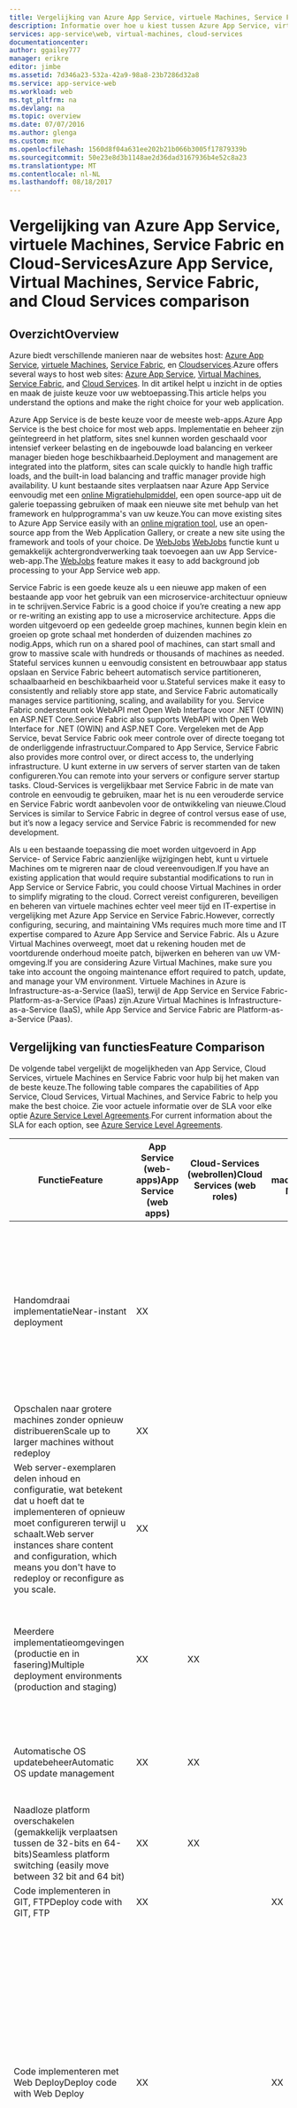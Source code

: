 ```yaml
---
title: Vergelijking van Azure App Service, virtuele Machines, Service Fabric en Cloud Services | Microsoft Docs
description: Informatie over hoe u kiest tussen Azure App Service, virtuele Machines, Service Fabric en Cloud-Services voor het hosten van webtoepassingen.
services: app-service\web, virtual-machines, cloud-services
documentationcenter: 
author: ggailey777
manager: erikre
editor: jimbe
ms.assetid: 7d346a23-532a-42a9-98a8-23b7286d32a8
ms.service: app-service-web
ms.workload: web
ms.tgt_pltfrm: na
ms.devlang: na
ms.topic: overview
ms.date: 07/07/2016
ms.author: glenga
ms.custom: mvc
ms.openlocfilehash: 1560d8f04a631ee202b21b066b3005f17879339b
ms.sourcegitcommit: 50e23e8d3b1148ae2d36dad3167936b4e52c8a23
ms.translationtype: MT
ms.contentlocale: nl-NL
ms.lasthandoff: 08/18/2017
---
```

# <a name="azure-app-service-virtual-machines-service-fabric-and-cloud-services-comparison"></a><span data-ttu-id="c7837-103">Vergelijking van Azure App Service, virtuele Machines, Service Fabric en Cloud-Services</span><span class="sxs-lookup"><span data-stu-id="c7837-103">Azure App Service, Virtual Machines, Service Fabric, and Cloud Services comparison</span></span>
## <a name="overview"></a><span data-ttu-id="c7837-104">Overzicht</span><span class="sxs-lookup"><span data-stu-id="c7837-104">Overview</span></span>
<span data-ttu-id="c7837-105">Azure biedt verschillende manieren naar de websites host: [Azure App Service][Azure App Service], [virtuele Machines][Virtual Machines], [Service Fabric][Service Fabric], en [Cloudservices][Cloud Services].</span><span class="sxs-lookup"><span data-stu-id="c7837-105">Azure offers several ways to host web sites: [Azure App Service][Azure App Service], [Virtual Machines][Virtual Machines], [Service Fabric][Service Fabric], and [Cloud Services][Cloud Services].</span></span> <span data-ttu-id="c7837-106">In dit artikel helpt u inzicht in de opties en maak de juiste keuze voor uw webtoepassing.</span><span class="sxs-lookup"><span data-stu-id="c7837-106">This article helps you understand the options and make the right choice for your web application.</span></span>

<span data-ttu-id="c7837-107">Azure App Service is de beste keuze voor de meeste web-apps.</span><span class="sxs-lookup"><span data-stu-id="c7837-107">Azure App Service is the best choice for most web apps.</span></span> <span data-ttu-id="c7837-108">Implementatie en beheer zijn geïntegreerd in het platform, sites snel kunnen worden geschaald voor intensief verkeer belasting en de ingebouwde load balancing en verkeer manager bieden hoge beschikbaarheid.</span><span class="sxs-lookup"><span data-stu-id="c7837-108">Deployment and management are integrated into the platform, sites can scale quickly to handle high traffic loads, and the built-in load balancing and traffic manager provide high availability.</span></span> <span data-ttu-id="c7837-109">U kunt bestaande sites verplaatsen naar Azure App Service eenvoudig met een [online Migratiehulpmiddel](https://www.migratetoazure.net/), een open source-app uit de galerie toepassing gebruiken of maak een nieuwe site met behulp van het framework en hulpprogramma's van uw keuze.</span><span class="sxs-lookup"><span data-stu-id="c7837-109">You can move existing sites to Azure App Service easily with an [online migration tool](https://www.migratetoazure.net/), use an open-source app from the Web Application Gallery, or create a new site using the framework and tools of your choice.</span></span> <span data-ttu-id="c7837-110">De [WebJobs] [ WebJobs] functie kunt u gemakkelijk achtergrondverwerking taak toevoegen aan uw App Service-web-app.</span><span class="sxs-lookup"><span data-stu-id="c7837-110">The [WebJobs][WebJobs] feature makes it easy to add background job processing to your App Service web app.</span></span>

<span data-ttu-id="c7837-111">Service Fabric is een goede keuze als u een nieuwe app maken of een bestaande app voor het gebruik van een microservice-architectuur opnieuw in te schrijven.</span><span class="sxs-lookup"><span data-stu-id="c7837-111">Service Fabric is a good choice if you’re creating a new app or re-writing an existing app to use a microservice architecture.</span></span> <span data-ttu-id="c7837-112">Apps die worden uitgevoerd op een gedeelde groep machines, kunnen begin klein en groeien op grote schaal met honderden of duizenden machines zo nodig.</span><span class="sxs-lookup"><span data-stu-id="c7837-112">Apps, which run on a shared pool of machines, can start small and grow to massive scale with hundreds or thousands of machines as needed.</span></span> <span data-ttu-id="c7837-113">Stateful services kunnen u eenvoudig consistent en betrouwbaar app status opslaan en Service Fabric beheert automatisch service partitioneren, schaalbaarheid en beschikbaarheid voor u.</span><span class="sxs-lookup"><span data-stu-id="c7837-113">Stateful services make it easy to consistently and reliably store app state, and Service Fabric automatically manages service partitioning, scaling, and availability for you.</span></span>  <span data-ttu-id="c7837-114">Service Fabric ondersteunt ook WebAPI met Open Web Interface voor .NET (OWIN) en ASP.NET Core.</span><span class="sxs-lookup"><span data-stu-id="c7837-114">Service Fabric also supports WebAPI with Open Web Interface for .NET (OWIN) and ASP.NET Core.</span></span>  <span data-ttu-id="c7837-115">Vergeleken met de App Service, bevat Service Fabric ook meer controle over of directe toegang tot de onderliggende infrastructuur.</span><span class="sxs-lookup"><span data-stu-id="c7837-115">Compared to App Service, Service Fabric also provides more control over, or direct access to, the underlying infrastructure.</span></span> <span data-ttu-id="c7837-116">U kunt externe in uw servers of server starten van de taken configureren.</span><span class="sxs-lookup"><span data-stu-id="c7837-116">You can remote into your servers or configure server startup tasks.</span></span> <span data-ttu-id="c7837-117">Cloud-Services is vergelijkbaar met Service Fabric in de mate van controle en eenvoudig te gebruiken, maar het is nu een verouderde service en Service Fabric wordt aanbevolen voor de ontwikkeling van nieuwe.</span><span class="sxs-lookup"><span data-stu-id="c7837-117">Cloud Services is similar to Service Fabric in degree of control versus ease of use, but it’s now a legacy service and Service Fabric is recommended for new development.</span></span>

<span data-ttu-id="c7837-118">Als u een bestaande toepassing die moet worden uitgevoerd in App Service- of Service Fabric aanzienlijke wijzigingen hebt, kunt u virtuele Machines om te migreren naar de cloud vereenvoudigen.</span><span class="sxs-lookup"><span data-stu-id="c7837-118">If you have an existing application that would require substantial modifications to run in App Service or Service Fabric, you could choose Virtual Machines in order to simplify migrating to the cloud.</span></span> <span data-ttu-id="c7837-119">Correct vereist configureren, beveiligen en beheren van virtuele machines echter veel meer tijd en IT-expertise in vergelijking met Azure App Service en Service Fabric.</span><span class="sxs-lookup"><span data-stu-id="c7837-119">However, correctly configuring, securing, and maintaining VMs requires much more time and IT expertise compared to Azure App Service and Service Fabric.</span></span> <span data-ttu-id="c7837-120">Als u Azure Virtual Machines overweegt, moet dat u rekening houden met de voortdurende onderhoud moeite patch, bijwerken en beheren van uw VM-omgeving.</span><span class="sxs-lookup"><span data-stu-id="c7837-120">If you are considering Azure Virtual Machines, make sure you take into account the ongoing maintenance effort required to patch, update, and manage your VM environment.</span></span> <span data-ttu-id="c7837-121">Virtuele Machines in Azure is Infrastructure-as-a-Service (IaaS), terwijl de App Service en Service Fabric-Platform-as-a-Service (Paas) zijn.</span><span class="sxs-lookup"><span data-stu-id="c7837-121">Azure Virtual Machines is Infrastructure-as-a-Service (IaaS), while App Service and Service Fabric are Platform-as-a-Service (Paas).</span></span> 

## <span data-ttu-id="c7837-122"><a name="features"></a>Vergelijking van functies</span><span class="sxs-lookup"><span data-stu-id="c7837-122"><a name="features"></a>Feature Comparison</span></span>
<span data-ttu-id="c7837-123">De volgende tabel vergelijkt de mogelijkheden van App Service, Cloud Services, virtuele Machines en Service Fabric voor hulp bij het maken van de beste keuze.</span><span class="sxs-lookup"><span data-stu-id="c7837-123">The following table compares the capabilities of App Service, Cloud Services, Virtual Machines, and Service Fabric to help you make the best choice.</span></span> <span data-ttu-id="c7837-124">Zie voor actuele informatie over de SLA voor elke optie [Azure Service Level Agreements](https://azure.microsoft.com/support/legal/sla/).</span><span class="sxs-lookup"><span data-stu-id="c7837-124">For current information about the SLA for each option, see [Azure Service Level Agreements](https://azure.microsoft.com/support/legal/sla/).</span></span>

| <span data-ttu-id="c7837-125">Functie</span><span class="sxs-lookup"><span data-stu-id="c7837-125">Feature</span></span> | <span data-ttu-id="c7837-126">App Service (web-apps)</span><span class="sxs-lookup"><span data-stu-id="c7837-126">App Service (web apps)</span></span> | <span data-ttu-id="c7837-127">Cloud-Services (webrollen)</span><span class="sxs-lookup"><span data-stu-id="c7837-127">Cloud Services (web roles)</span></span> | <span data-ttu-id="c7837-128">Virtuele machines</span><span class="sxs-lookup"><span data-stu-id="c7837-128">Virtual Machines</span></span> | <span data-ttu-id="c7837-129">Service Fabric</span><span class="sxs-lookup"><span data-stu-id="c7837-129">Service Fabric</span></span> | <span data-ttu-id="c7837-130">Opmerkingen</span><span class="sxs-lookup"><span data-stu-id="c7837-130">Notes</span></span> |
| --- | --- | --- | --- | --- | --- |
| <span data-ttu-id="c7837-131">Handomdraai implementatie</span><span class="sxs-lookup"><span data-stu-id="c7837-131">Near-instant deployment</span></span> |<span data-ttu-id="c7837-132">X</span><span class="sxs-lookup"><span data-stu-id="c7837-132">X</span></span> | | |<span data-ttu-id="c7837-133">X</span><span class="sxs-lookup"><span data-stu-id="c7837-133">X</span></span> |<span data-ttu-id="c7837-134">Een toepassing of het bijwerken van een toepassing implementeren naar een Cloudservice of het maken van een virtuele machine, duurt het enkele minuten ten minste; een toepassing implementeren in een web-app duurt seconden.</span><span class="sxs-lookup"><span data-stu-id="c7837-134">Deploying an application or an application update to a Cloud Service, or creating a VM, takes several minutes at least; deploying an application to a web app takes seconds.</span></span> |
| <span data-ttu-id="c7837-135">Opschalen naar grotere machines zonder opnieuw distribueren</span><span class="sxs-lookup"><span data-stu-id="c7837-135">Scale up to larger machines without redeploy</span></span> |<span data-ttu-id="c7837-136">X</span><span class="sxs-lookup"><span data-stu-id="c7837-136">X</span></span> | | |<span data-ttu-id="c7837-137">X</span><span class="sxs-lookup"><span data-stu-id="c7837-137">X</span></span> | |
| <span data-ttu-id="c7837-138">Web server-exemplaren delen inhoud en configuratie, wat betekent dat u hoeft dat te implementeren of opnieuw moet configureren terwijl u schaalt.</span><span class="sxs-lookup"><span data-stu-id="c7837-138">Web server instances share content and configuration, which means you don't have to redeploy or reconfigure as you scale.</span></span> |<span data-ttu-id="c7837-139">X</span><span class="sxs-lookup"><span data-stu-id="c7837-139">X</span></span> | | |<span data-ttu-id="c7837-140">X</span><span class="sxs-lookup"><span data-stu-id="c7837-140">X</span></span> | |
| <span data-ttu-id="c7837-141">Meerdere implementatieomgevingen (productie en in fasering)</span><span class="sxs-lookup"><span data-stu-id="c7837-141">Multiple deployment environments (production and staging)</span></span> |<span data-ttu-id="c7837-142">X</span><span class="sxs-lookup"><span data-stu-id="c7837-142">X</span></span> |<span data-ttu-id="c7837-143">X</span><span class="sxs-lookup"><span data-stu-id="c7837-143">X</span></span> | |<span data-ttu-id="c7837-144">X</span><span class="sxs-lookup"><span data-stu-id="c7837-144">X</span></span> |<span data-ttu-id="c7837-145">Service Fabric kunt u meerdere omgevingen voor uw apps hebben of voor het implementeren van verschillende versies van uw app naast elkaar.</span><span class="sxs-lookup"><span data-stu-id="c7837-145">Service Fabric allows you to have multiple environments for your apps or to deploy different versions of your app side-by-side.</span></span> |
| <span data-ttu-id="c7837-146">Automatische OS updatebeheer</span><span class="sxs-lookup"><span data-stu-id="c7837-146">Automatic OS update management</span></span> |<span data-ttu-id="c7837-147">X</span><span class="sxs-lookup"><span data-stu-id="c7837-147">X</span></span> |<span data-ttu-id="c7837-148">X</span><span class="sxs-lookup"><span data-stu-id="c7837-148">X</span></span> | | |<span data-ttu-id="c7837-149">Automatische updates voor het besturingssysteem zijn gepland voor een toekomstige Service Fabric-release.</span><span class="sxs-lookup"><span data-stu-id="c7837-149">Automatic OS updates are planned for a future Service Fabric release.</span></span> |
| <span data-ttu-id="c7837-150">Naadloze platform overschakelen (gemakkelijk verplaatsen tussen de 32-bits en 64-bits)</span><span class="sxs-lookup"><span data-stu-id="c7837-150">Seamless platform switching (easily move between 32 bit and 64 bit)</span></span> |<span data-ttu-id="c7837-151">X</span><span class="sxs-lookup"><span data-stu-id="c7837-151">X</span></span> |<span data-ttu-id="c7837-152">X</span><span class="sxs-lookup"><span data-stu-id="c7837-152">X</span></span> | | | |
| <span data-ttu-id="c7837-153">Code implementeren in GIT, FTP</span><span class="sxs-lookup"><span data-stu-id="c7837-153">Deploy code with GIT, FTP</span></span> |<span data-ttu-id="c7837-154">X</span><span class="sxs-lookup"><span data-stu-id="c7837-154">X</span></span> | |<span data-ttu-id="c7837-155">X</span><span class="sxs-lookup"><span data-stu-id="c7837-155">X</span></span> | | |
| <span data-ttu-id="c7837-156">Code implementeren met Web Deploy</span><span class="sxs-lookup"><span data-stu-id="c7837-156">Deploy code with Web Deploy</span></span> |<span data-ttu-id="c7837-157">X</span><span class="sxs-lookup"><span data-stu-id="c7837-157">X</span></span> | |<span data-ttu-id="c7837-158">X</span><span class="sxs-lookup"><span data-stu-id="c7837-158">X</span></span> | |<span data-ttu-id="c7837-159">Cloudservices ondersteunt het gebruik van Web Deploy updates kunt toepassen op afzonderlijke rolinstanties.</span><span class="sxs-lookup"><span data-stu-id="c7837-159">Cloud Services supports the use of Web Deploy to deploy updates to individual role instances.</span></span> <span data-ttu-id="c7837-160">Echter, u deze niet gebruiken voor de initiële implementatie van een rol en als u een Web Deploy voor een update gebruiken hebt u afzonderlijk implementeren op elk exemplaar van een rol.</span><span class="sxs-lookup"><span data-stu-id="c7837-160">However, you can't use it for initial deployment of a role, and if you use Web Deploy for an update you have to deploy separately to each instance of a role.</span></span> <span data-ttu-id="c7837-161">Meerdere exemplaren zijn vereist voor het in aanmerking voor de Cloud Service-SLA voor productieomgevingen.</span><span class="sxs-lookup"><span data-stu-id="c7837-161">Multiple instances are required in order to qualify for the Cloud Service SLA for production environments.</span></span> |
| <span data-ttu-id="c7837-162">Ondersteuning voor WebMatrix</span><span class="sxs-lookup"><span data-stu-id="c7837-162">WebMatrix support</span></span> |<span data-ttu-id="c7837-163">X</span><span class="sxs-lookup"><span data-stu-id="c7837-163">X</span></span> | |<span data-ttu-id="c7837-164">X</span><span class="sxs-lookup"><span data-stu-id="c7837-164">X</span></span> | | |
| <span data-ttu-id="c7837-165">Toegang tot services zoals Service Bus-, opslag-, SQL-Database</span><span class="sxs-lookup"><span data-stu-id="c7837-165">Access to services like Service Bus, Storage, SQL Database</span></span> |<span data-ttu-id="c7837-166">X</span><span class="sxs-lookup"><span data-stu-id="c7837-166">X</span></span> |<span data-ttu-id="c7837-167">X</span><span class="sxs-lookup"><span data-stu-id="c7837-167">X</span></span> |<span data-ttu-id="c7837-168">X</span><span class="sxs-lookup"><span data-stu-id="c7837-168">X</span></span> |<span data-ttu-id="c7837-169">X</span><span class="sxs-lookup"><span data-stu-id="c7837-169">X</span></span> | |
| <span data-ttu-id="c7837-170">Host-web- of web services-laag van een architectuur met meerdere lagen</span><span class="sxs-lookup"><span data-stu-id="c7837-170">Host web or web services tier of a multi-tier architecture</span></span> |<span data-ttu-id="c7837-171">X</span><span class="sxs-lookup"><span data-stu-id="c7837-171">X</span></span> |<span data-ttu-id="c7837-172">X</span><span class="sxs-lookup"><span data-stu-id="c7837-172">X</span></span> |<span data-ttu-id="c7837-173">X</span><span class="sxs-lookup"><span data-stu-id="c7837-173">X</span></span> |<span data-ttu-id="c7837-174">X</span><span class="sxs-lookup"><span data-stu-id="c7837-174">X</span></span> | |
| <span data-ttu-id="c7837-175">Middelste laag van de host van een architectuur met meerdere lagen</span><span class="sxs-lookup"><span data-stu-id="c7837-175">Host middle tier of a multi-tier architecture</span></span> |<span data-ttu-id="c7837-176">X</span><span class="sxs-lookup"><span data-stu-id="c7837-176">X</span></span> |<span data-ttu-id="c7837-177">X</span><span class="sxs-lookup"><span data-stu-id="c7837-177">X</span></span> |<span data-ttu-id="c7837-178">X</span><span class="sxs-lookup"><span data-stu-id="c7837-178">X</span></span> |<span data-ttu-id="c7837-179">X</span><span class="sxs-lookup"><span data-stu-id="c7837-179">X</span></span> |<span data-ttu-id="c7837-180">App Service-web-apps kunnen eenvoudig een REST-API als middelste laag, hosten en de [WebJobs](http://go.microsoft.com/fwlink/?linkid=390226) functie achtergrondtaken verwerking kan hosten.</span><span class="sxs-lookup"><span data-stu-id="c7837-180">App Service web apps can easily host a REST API middle tier, and the [WebJobs](http://go.microsoft.com/fwlink/?linkid=390226) feature can host background processing jobs.</span></span> <span data-ttu-id="c7837-181">U kunt WebJobs uitvoeren op een speciale website te bereiken onafhankelijke schaalbaarheid voor de laag.</span><span class="sxs-lookup"><span data-stu-id="c7837-181">You can run WebJobs in a dedicated website to achieve independent scalability for the tier.</span></span> <span data-ttu-id="c7837-182">De evaluatieversie [API-apps](../app-service-api/app-service-api-apps-why-best-platform.md) functie biedt nog meer functies voor het hosten van de REST-services.</span><span class="sxs-lookup"><span data-stu-id="c7837-182">The preview [API apps](../app-service-api/app-service-api-apps-why-best-platform.md) feature provides even more features for hosting REST services.</span></span> |
| <span data-ttu-id="c7837-183">Geïntegreerde MySQL as a service-ondersteuning</span><span class="sxs-lookup"><span data-stu-id="c7837-183">Integrated MySQL-as-a-service support</span></span> |<span data-ttu-id="c7837-184">X</span><span class="sxs-lookup"><span data-stu-id="c7837-184">X</span></span> |<span data-ttu-id="c7837-185">X</span><span class="sxs-lookup"><span data-stu-id="c7837-185">X</span></span> |<span data-ttu-id="c7837-186">X</span><span class="sxs-lookup"><span data-stu-id="c7837-186">X</span></span> | |<span data-ttu-id="c7837-187">MySQL-as-a-service kunnen worden geïntegreerd in cloud-Services via de offerings van ClearDB, maar niet als onderdeel van de Azure Portal-werkstroom.</span><span class="sxs-lookup"><span data-stu-id="c7837-187">Cloud Services can integrate MySQL-as-a-service through ClearDB's offerings, but not as part of the Azure Portal workflow.</span></span> |
| <span data-ttu-id="c7837-188">Ondersteuning voor ASP.NET, klassiek ASP, Node.js, PHP, Python</span><span class="sxs-lookup"><span data-stu-id="c7837-188">Support for ASP.NET, classic ASP, Node.js, PHP, Python</span></span> |<span data-ttu-id="c7837-189">X</span><span class="sxs-lookup"><span data-stu-id="c7837-189">X</span></span> |<span data-ttu-id="c7837-190">X</span><span class="sxs-lookup"><span data-stu-id="c7837-190">X</span></span> |<span data-ttu-id="c7837-191">X</span><span class="sxs-lookup"><span data-stu-id="c7837-191">X</span></span> |<span data-ttu-id="c7837-192">X</span><span class="sxs-lookup"><span data-stu-id="c7837-192">X</span></span> |<span data-ttu-id="c7837-193">Service Fabric ondersteunt het maken van een web-front-met [ASP.NET 5](../service-fabric/service-fabric-add-a-web-frontend.md) of kunt u elk type toepassing (Node.js, Java, enzovoort) implementeren als een [Gast uitvoerbaar bestand](../service-fabric/service-fabric-deploy-existing-app.md).</span><span class="sxs-lookup"><span data-stu-id="c7837-193">Service Fabric supports the creation of a web front-end using [ASP.NET 5](../service-fabric/service-fabric-add-a-web-frontend.md) or you can deploy any type of application (Node.js, Java, etc) as a [guest executable](../service-fabric/service-fabric-deploy-existing-app.md).</span></span> |
| <span data-ttu-id="c7837-194">Uitschalen naar meerdere exemplaren zonder opnieuw distribueren</span><span class="sxs-lookup"><span data-stu-id="c7837-194">Scale out to multiple instances without redeploy</span></span> |<span data-ttu-id="c7837-195">X</span><span class="sxs-lookup"><span data-stu-id="c7837-195">X</span></span> |<span data-ttu-id="c7837-196">X</span><span class="sxs-lookup"><span data-stu-id="c7837-196">X</span></span> |<span data-ttu-id="c7837-197">X</span><span class="sxs-lookup"><span data-stu-id="c7837-197">X</span></span> |<span data-ttu-id="c7837-198">X</span><span class="sxs-lookup"><span data-stu-id="c7837-198">X</span></span> |<span data-ttu-id="c7837-199">Virtuele Machines kunt uitbreiden naar meerdere exemplaren, maar de services die daarop worden uitgevoerd voor het afhandelen van deze scale-out moeten worden geschreven. U moet een load balancer te routeren aanvragen via de machines en maken van een Affiniteitsgroep om te voorkomen dat gelijktijdige opnieuw opstarten van alle exemplaren vanwege onderhoud of hardwarestoringen configureren.</span><span class="sxs-lookup"><span data-stu-id="c7837-199">Virtual Machines can scale out to multiple instances, but the services running on them must be written to handle this scale-out. You have to configure a load balancer to route requests across the machines, and create an Affinity Group to prevent simultaneous restarts of all instances due to maintenance or hardware failures.</span></span> |
| <span data-ttu-id="c7837-200">Ondersteuning voor SSL</span><span class="sxs-lookup"><span data-stu-id="c7837-200">Support for SSL</span></span> |<span data-ttu-id="c7837-201">X</span><span class="sxs-lookup"><span data-stu-id="c7837-201">X</span></span> |<span data-ttu-id="c7837-202">X</span><span class="sxs-lookup"><span data-stu-id="c7837-202">X</span></span> |<span data-ttu-id="c7837-203">X</span><span class="sxs-lookup"><span data-stu-id="c7837-203">X</span></span> |<span data-ttu-id="c7837-204">X</span><span class="sxs-lookup"><span data-stu-id="c7837-204">X</span></span> |<span data-ttu-id="c7837-205">Voor App Service WebApps, wordt SSL voor aangepaste domeinnamen alleen ondersteund voor Basic en Standard-modus.</span><span class="sxs-lookup"><span data-stu-id="c7837-205">For App Service web apps, SSL for custom domain names is only supported for Basic and Standard mode.</span></span> <span data-ttu-id="c7837-206">Zie voor meer informatie over het gebruik van SSL met web-apps [configureren van een SSL-certificaat voor een Azure-Website](app-service-web-tutorial-custom-ssl.md).</span><span class="sxs-lookup"><span data-stu-id="c7837-206">For information about using SSL with web apps, see [Configuring an SSL certificate for an Azure Website](app-service-web-tutorial-custom-ssl.md).</span></span> |
| <span data-ttu-id="c7837-207">Visual Studio-integratie</span><span class="sxs-lookup"><span data-stu-id="c7837-207">Visual Studio integration</span></span> |<span data-ttu-id="c7837-208">X</span><span class="sxs-lookup"><span data-stu-id="c7837-208">X</span></span> |<span data-ttu-id="c7837-209">X</span><span class="sxs-lookup"><span data-stu-id="c7837-209">X</span></span> |<span data-ttu-id="c7837-210">X</span><span class="sxs-lookup"><span data-stu-id="c7837-210">X</span></span> |<span data-ttu-id="c7837-211">X</span><span class="sxs-lookup"><span data-stu-id="c7837-211">X</span></span> | |
| <span data-ttu-id="c7837-212">Foutopsporing op afstand</span><span class="sxs-lookup"><span data-stu-id="c7837-212">Remote Debugging</span></span> |<span data-ttu-id="c7837-213">X</span><span class="sxs-lookup"><span data-stu-id="c7837-213">X</span></span> |<span data-ttu-id="c7837-214">X</span><span class="sxs-lookup"><span data-stu-id="c7837-214">X</span></span> |<span data-ttu-id="c7837-215">X</span><span class="sxs-lookup"><span data-stu-id="c7837-215">X</span></span> | | |
| <span data-ttu-id="c7837-216">Code implementeren in TFS</span><span class="sxs-lookup"><span data-stu-id="c7837-216">Deploy code with TFS</span></span> |<span data-ttu-id="c7837-217">X</span><span class="sxs-lookup"><span data-stu-id="c7837-217">X</span></span> |<span data-ttu-id="c7837-218">X</span><span class="sxs-lookup"><span data-stu-id="c7837-218">X</span></span> |<span data-ttu-id="c7837-219">X</span><span class="sxs-lookup"><span data-stu-id="c7837-219">X</span></span> |<span data-ttu-id="c7837-220">X</span><span class="sxs-lookup"><span data-stu-id="c7837-220">X</span></span> | |
| <span data-ttu-id="c7837-221">Netwerkisolatie met [Azure Virtual Network](/azure/virtual-network/)</span><span class="sxs-lookup"><span data-stu-id="c7837-221">Network isolation with [Azure Virtual Network](/azure/virtual-network/)</span></span> |<span data-ttu-id="c7837-222">X</span><span class="sxs-lookup"><span data-stu-id="c7837-222">X</span></span> |<span data-ttu-id="c7837-223">X</span><span class="sxs-lookup"><span data-stu-id="c7837-223">X</span></span> |<span data-ttu-id="c7837-224">X</span><span class="sxs-lookup"><span data-stu-id="c7837-224">X</span></span> |<span data-ttu-id="c7837-225">X</span><span class="sxs-lookup"><span data-stu-id="c7837-225">X</span></span> |<span data-ttu-id="c7837-226">Zie ook [Azure Websites virtuele netwerkintegratie](https://azure.microsoft.com/blog/2014/09/15/azure-websites-virtual-network-integration/)</span><span class="sxs-lookup"><span data-stu-id="c7837-226">See also [Azure Websites Virtual Network Integration](https://azure.microsoft.com/blog/2014/09/15/azure-websites-virtual-network-integration/)</span></span> |
| <span data-ttu-id="c7837-227">Ondersteuning voor [met Azure Traffic Manager](/azure/traffic-manager/)</span><span class="sxs-lookup"><span data-stu-id="c7837-227">Support for [Azure Traffic Manager](/azure/traffic-manager/)</span></span> |<span data-ttu-id="c7837-228">X</span><span class="sxs-lookup"><span data-stu-id="c7837-228">X</span></span> |<span data-ttu-id="c7837-229">X</span><span class="sxs-lookup"><span data-stu-id="c7837-229">X</span></span> |<span data-ttu-id="c7837-230">X</span><span class="sxs-lookup"><span data-stu-id="c7837-230">X</span></span> |<span data-ttu-id="c7837-231">X</span><span class="sxs-lookup"><span data-stu-id="c7837-231">X</span></span> | |
| <span data-ttu-id="c7837-232">Geïntegreerde Eindpuntcontrole</span><span class="sxs-lookup"><span data-stu-id="c7837-232">Integrated Endpoint Monitoring</span></span> |<span data-ttu-id="c7837-233">X</span><span class="sxs-lookup"><span data-stu-id="c7837-233">X</span></span> |<span data-ttu-id="c7837-234">X</span><span class="sxs-lookup"><span data-stu-id="c7837-234">X</span></span> |<span data-ttu-id="c7837-235">X</span><span class="sxs-lookup"><span data-stu-id="c7837-235">X</span></span> | | |
| <span data-ttu-id="c7837-236">Externe bureaublad toegang tot servers</span><span class="sxs-lookup"><span data-stu-id="c7837-236">Remote desktop access to servers</span></span> | |<span data-ttu-id="c7837-237">X</span><span class="sxs-lookup"><span data-stu-id="c7837-237">X</span></span> |<span data-ttu-id="c7837-238">X</span><span class="sxs-lookup"><span data-stu-id="c7837-238">X</span></span> |<span data-ttu-id="c7837-239">X</span><span class="sxs-lookup"><span data-stu-id="c7837-239">X</span></span> | |
| <span data-ttu-id="c7837-240">Een aangepaste MSI installeren</span><span class="sxs-lookup"><span data-stu-id="c7837-240">Install any custom MSI</span></span> | |<span data-ttu-id="c7837-241">X</span><span class="sxs-lookup"><span data-stu-id="c7837-241">X</span></span> |<span data-ttu-id="c7837-242">X</span><span class="sxs-lookup"><span data-stu-id="c7837-242">X</span></span> |<span data-ttu-id="c7837-243">X</span><span class="sxs-lookup"><span data-stu-id="c7837-243">X</span></span> |<span data-ttu-id="c7837-244">Service Fabric kunt u voor het hosten van een uitvoerbaar bestand als een [Gast uitvoerbaar bestand](../service-fabric/service-fabric-deploy-existing-app.md) of u kunt een app installeren op de virtuele machines.</span><span class="sxs-lookup"><span data-stu-id="c7837-244">Service Fabric allows you to host any executable file as a [guest executable](../service-fabric/service-fabric-deploy-existing-app.md) or you can install any app on the VMs.</span></span> |
| <span data-ttu-id="c7837-245">Startfase taken definiëren/uitvoeren</span><span class="sxs-lookup"><span data-stu-id="c7837-245">Ability to define/execute start-up tasks</span></span> | |<span data-ttu-id="c7837-246">X</span><span class="sxs-lookup"><span data-stu-id="c7837-246">X</span></span> |<span data-ttu-id="c7837-247">X</span><span class="sxs-lookup"><span data-stu-id="c7837-247">X</span></span> |<span data-ttu-id="c7837-248">X</span><span class="sxs-lookup"><span data-stu-id="c7837-248">X</span></span> | |
| <span data-ttu-id="c7837-249">Kan luisteren naar de ETW-gebeurtenissen</span><span class="sxs-lookup"><span data-stu-id="c7837-249">Can listen to ETW events</span></span> | |<span data-ttu-id="c7837-250">X</span><span class="sxs-lookup"><span data-stu-id="c7837-250">X</span></span> |<span data-ttu-id="c7837-251">X</span><span class="sxs-lookup"><span data-stu-id="c7837-251">X</span></span> |<span data-ttu-id="c7837-252">X</span><span class="sxs-lookup"><span data-stu-id="c7837-252">X</span></span> | |

## <span data-ttu-id="c7837-253"><a name="scenarios"></a>Scenario's en aanbevelingen</span><span class="sxs-lookup"><span data-stu-id="c7837-253"><a name="scenarios"></a>Scenarios and recommendations</span></span>
<span data-ttu-id="c7837-254">Hier volgen enkele algemene scenario's van de toepassing uit met betrekking tot welke Azure webhosting optie mogelijk meest geschikt is voor elk aanbevelingen.</span><span class="sxs-lookup"><span data-stu-id="c7837-254">Here are some common application scenarios with recommendations as to which Azure web hosting option might be most appropriate for each.</span></span>

* [<span data-ttu-id="c7837-255">Ik heb nodig een webfront-end met achtergrond verwerking en database back-end van zakelijke toepassingen die zijn geïntegreerd met lokale activa.</span><span class="sxs-lookup"><span data-stu-id="c7837-255">I need a web front end with background processing and database backend to run business applications integrated with on-premises assets.</span></span>](#onprem)
* [<span data-ttu-id="c7837-256">Ik moet een betrouwbare manier voor het hosten van mijn bedrijfswebsite die goed schaalbaar en aanbiedingen globale bereiken.</span><span class="sxs-lookup"><span data-stu-id="c7837-256">I need a reliable way to host my corporate website that scales well and offers global reach.</span></span>](#corp)
* [<span data-ttu-id="c7837-257">Ik heb een IIS6-toepassing op Windows Server 2003 wordt uitgevoerd.</span><span class="sxs-lookup"><span data-stu-id="c7837-257">I have an IIS6 application running on Windows Server 2003.</span></span>](#iis6)
* [<span data-ttu-id="c7837-258">Ik ben eigenaar van een klein bedrijf en ik heb een goedkope manier voor het hosten van Mijn site nodig, maar met toekomstige groei in gedachten.</span><span class="sxs-lookup"><span data-stu-id="c7837-258">I'm a small business owner, and I need an inexpensive way to host my site but with future growth in mind.</span></span>](#smallbusiness)
* [<span data-ttu-id="c7837-259">Ik ben een web- of grafisch ontwerper en ik wil ontwerpen en bouwen van websites voor mijn klanten.</span><span class="sxs-lookup"><span data-stu-id="c7837-259">I'm a web or graphic designer, and I want to design and build web sites for my customers.</span></span>](#designer)
* [<span data-ttu-id="c7837-260">Ik ben mijn toepassing met meerdere lagen met een webfront-end migreren naar de Cloud.</span><span class="sxs-lookup"><span data-stu-id="c7837-260">I'm migrating my multi-tier application with a web front-end to the Cloud.</span></span>](#multitier)
* [<span data-ttu-id="c7837-261">Mijn toepassing afhankelijk is van een zeer aangepaste Windows of Linux-omgevingen en I wilt verplaatsen naar de cloud.</span><span class="sxs-lookup"><span data-stu-id="c7837-261">My application depends on highly customized Windows or Linux environments and I want to move it to the cloud.</span></span>](#custom)
* [<span data-ttu-id="c7837-262">Mijn site maakt gebruik van open-sourcesoftware en ik wil deze hosten in Azure.</span><span class="sxs-lookup"><span data-stu-id="c7837-262">My site uses open source software, and I want to host it in Azure.</span></span>](#oss)
* [<span data-ttu-id="c7837-263">Ik heb een line-of-business-toepassing die verbinding moet maken met het bedrijfsnetwerk.</span><span class="sxs-lookup"><span data-stu-id="c7837-263">I have a line-of-business application that needs to connect to the corporate network.</span></span>](#lob)
* [<span data-ttu-id="c7837-264">Ik wil een REST-API of de webservice voor mobiele clients hosten.</span><span class="sxs-lookup"><span data-stu-id="c7837-264">I want to host a REST API or web service for mobile clients.</span></span>](#mobile)

### <span data-ttu-id="c7837-265"><a id="onprem"></a>Ik heb nodig een webfront-end met achtergrond verwerking en database back-end van zakelijke toepassingen die zijn geïntegreerd met lokale activa.</span><span class="sxs-lookup"><span data-stu-id="c7837-265"><a id="onprem"></a> I need a web front end with background processing and database backend to run business applications integrated with on-premises assets.</span></span>
<span data-ttu-id="c7837-266">Azure App Service is een uitstekende oplossing voor complexe business-toepassingen.</span><span class="sxs-lookup"><span data-stu-id="c7837-266">Azure App Service is a great solution for complex business applications.</span></span> <span data-ttu-id="c7837-267">U kunt ontwikkelen van apps die automatisch schalen op een load balanced platform, zijn beveiligd met Active Directory en verbinding maken met uw lokale bronnen.</span><span class="sxs-lookup"><span data-stu-id="c7837-267">It lets you develop apps that scale automatically on a load balanced platform, are secured with Active Directory, and connect to your on-premises resources.</span></span> <span data-ttu-id="c7837-268">Er wordt het beheer van apps die via een hoogwaardige portal en API's eenvoudig, en kunt u meer inzicht krijgen in hoe klanten ze worden gebruikt met hulpprogramma's voor app-inzicht.</span><span class="sxs-lookup"><span data-stu-id="c7837-268">It makes managing those apps easy through a world-class portal and APIs, and allows you to gain insight into how customers are using them with app insight tools.</span></span> <span data-ttu-id="c7837-269">De [Webjobs] [ Webjobs] functie kunt u achtergrondprocessen uitvoeren en taken als onderdeel van uw weblaag, terwijl hybride verbindingen en VNET-functies kunnen u eenvoudig verbinding weer naar lokale bronnen.</span><span class="sxs-lookup"><span data-stu-id="c7837-269">The [Webjobs][Webjobs] feature lets you run background processes and tasks as part of your web tier, while hybrid connectivity and VNET features make it easy to connect back to on-premises resources.</span></span> <span data-ttu-id="c7837-270">Azure App Service biedt drie 9 SLA voor web-apps en kunt u:</span><span class="sxs-lookup"><span data-stu-id="c7837-270">Azure App Service provides three 9's SLA for web apps and enables you to:</span></span>

* <span data-ttu-id="c7837-271">Uw toepassingen betrouwbaar uitvoeren op een zelfherstellende, automatisch patchen cloudplatform.</span><span class="sxs-lookup"><span data-stu-id="c7837-271">Run your applications reliably on a self-healing, auto-patching cloud platform.</span></span>
* <span data-ttu-id="c7837-272">Schalen automatisch via een wereldwijd netwerk van datacenters.</span><span class="sxs-lookup"><span data-stu-id="c7837-272">Scale automatically across a global network of datacenters.</span></span>
* <span data-ttu-id="c7837-273">Back-up en herstel voor herstel na noodgevallen.</span><span class="sxs-lookup"><span data-stu-id="c7837-273">Back up and restore for disaster recovery.</span></span>
* <span data-ttu-id="c7837-274">ISO, SOC2 en PCI compatibel zijn.</span><span class="sxs-lookup"><span data-stu-id="c7837-274">Be ISO, SOC2, and PCI compliant.</span></span>
* <span data-ttu-id="c7837-275">Integratie met Active Directory</span><span class="sxs-lookup"><span data-stu-id="c7837-275">Integrate with Active Directory</span></span>

### <span data-ttu-id="c7837-276"><a id="corp"></a>Ik moet een betrouwbare manier voor het hosten van mijn bedrijfswebsite die goed schaalbaar en aanbiedingen globale bereiken.</span><span class="sxs-lookup"><span data-stu-id="c7837-276"><a id="corp"></a> I need a reliable way to host my corporate website that scales well and offers global reach.</span></span>
<span data-ttu-id="c7837-277">Azure App Service is een uitstekende oplossing voor het hosten van zakelijke websites.</span><span class="sxs-lookup"><span data-stu-id="c7837-277">Azure App Service is a great solution for hosting corporate websites.</span></span> <span data-ttu-id="c7837-278">Kan web-apps te schalen snel en eenvoudig om te voldoen aan de vraag over een wereldwijd netwerk van datacenters.</span><span class="sxs-lookup"><span data-stu-id="c7837-278">It enables web apps to scale quickly and easily to meet demand across a global network of datacenters.</span></span> <span data-ttu-id="c7837-279">Lokale reach fouttolerantie en intelligente verkeer management biedt.</span><span class="sxs-lookup"><span data-stu-id="c7837-279">It offers local reach, fault tolerance, and intelligent traffic management.</span></span> <span data-ttu-id="c7837-280">Alle op een platform waarmee hoogwaardige beheerhulpprogramma's, zodat u meer inzicht krijgen in de sitestatus en siteverkeer snel en eenvoudig.</span><span class="sxs-lookup"><span data-stu-id="c7837-280">All on a platform that provides world-class management tools, allowing you to gain insight into site health and site traffic quickly and easily.</span></span> <span data-ttu-id="c7837-281">Azure App Service biedt drie 9 SLA voor web-apps en kunt u:</span><span class="sxs-lookup"><span data-stu-id="c7837-281">Azure App Service provides three 9's SLA for web apps and enables you to:</span></span>

* <span data-ttu-id="c7837-282">Uw websites betrouwbaar uitvoeren op een zelfherstellende, automatisch patchen cloudplatform.</span><span class="sxs-lookup"><span data-stu-id="c7837-282">Run your websites reliably on a self-healing, auto-patching cloud platform.</span></span>
* <span data-ttu-id="c7837-283">Schalen automatisch via een wereldwijd netwerk van datacenters.</span><span class="sxs-lookup"><span data-stu-id="c7837-283">Scale automatically across a global network of datacenters.</span></span>
* <span data-ttu-id="c7837-284">Back-up en herstel voor herstel na noodgevallen.</span><span class="sxs-lookup"><span data-stu-id="c7837-284">Back up and restore for disaster recovery.</span></span>
* <span data-ttu-id="c7837-285">Beheren van Logboeken en verkeer met geïntegreerde hulpmiddelen.</span><span class="sxs-lookup"><span data-stu-id="c7837-285">Manage logs and traffic with integrated tools.</span></span>
* <span data-ttu-id="c7837-286">ISO, SOC2 en PCI compatibel zijn.</span><span class="sxs-lookup"><span data-stu-id="c7837-286">Be ISO, SOC2, and PCI compliant.</span></span>
* <span data-ttu-id="c7837-287">Integratie met Active Directory</span><span class="sxs-lookup"><span data-stu-id="c7837-287">Integrate with Active Directory</span></span>

### <span data-ttu-id="c7837-288"><a id="iis6"></a>Ik heb een IIS6-toepassing op Windows Server 2003 wordt uitgevoerd.</span><span class="sxs-lookup"><span data-stu-id="c7837-288"><a id="iis6"></a> I have an IIS6 application running on Windows Server 2003.</span></span>
<span data-ttu-id="c7837-289">Azure App Service kunt gemakkelijk te voorkomen dat de kosten van de infrastructuur die is gekoppeld aan het migreren van oudere IIS6-toepassingen.</span><span class="sxs-lookup"><span data-stu-id="c7837-289">Azure App Service makes it easy to avoid the infrastructure costs associated with migrating older IIS6 applications.</span></span> <span data-ttu-id="c7837-290">Microsoft heeft gemaakt [hulpprogramma's voor migratie eenvoudig te gebruiken en gedetailleerde migratie-richtlijnen](https://www.movemetowebsites.net/) waarmee u compatibiliteit controleren en eventuele wijzigingen beschreven die moeten worden aangebracht.</span><span class="sxs-lookup"><span data-stu-id="c7837-290">Microsoft has created [easy to use migration tools and detailed migration guidance](https://www.movemetowebsites.net/) that enable you to check compatibility and identify any changes that need to be made.</span></span> <span data-ttu-id="c7837-291">Integratie met Visual Studio, TFS en algemene CMS-hulpprogramma's kunt gemakkelijk IIS6 toepassingen rechtstreeks naar de cloud implementeren.</span><span class="sxs-lookup"><span data-stu-id="c7837-291">Integration with Visual Studio, TFS, and common CMS tools makes it easy to deploy IIS6 applications directly to the cloud.</span></span> <span data-ttu-id="c7837-292">Zodra geïmplementeerd, de Azure Portal de biedt krachtige beheerprogramma's waarmee u kunt het omlaag schalen voor het beheren van kosten en maximaal voldoen aan vraag zo nodig.</span><span class="sxs-lookup"><span data-stu-id="c7837-292">Once deployed, the Azure Portal provides robust management tools that enable you to scale down to manage costs and up to meet demand as necessary.</span></span> <span data-ttu-id="c7837-293">U kunt met het hulpprogramma voor migratie:</span><span class="sxs-lookup"><span data-stu-id="c7837-293">With the migration tool you can:</span></span>

* <span data-ttu-id="c7837-294">Snel en eenvoudig migreren uw oude Windows Server 2003-webtoepassing met de cloud.</span><span class="sxs-lookup"><span data-stu-id="c7837-294">Quickly and easily migrate your legacy Windows Server 2003 web application to the cloud.</span></span>
* <span data-ttu-id="c7837-295">Als u wilt uw gekoppelde SQL database on-premises voor het maken van een toepassing hybride laten kiezen.</span><span class="sxs-lookup"><span data-stu-id="c7837-295">Opt to leave your attached SQL database on-premises to create a hybrid application.</span></span>
* <span data-ttu-id="c7837-296">De SQL-database, samen met de oudere toepassing verplaatst automatisch.</span><span class="sxs-lookup"><span data-stu-id="c7837-296">Automatically move your SQL database along with your legacy application.</span></span>

### <span data-ttu-id="c7837-297"><a id="smallbusiness"></a>Ik ben eigenaar van een klein bedrijf en ik heb een goedkope manier voor het hosten van Mijn site nodig, maar met toekomstige groei in gedachten.</span><span class="sxs-lookup"><span data-stu-id="c7837-297"><a id="smallbusiness"></a>I'm a small business owner, and I need an inexpensive way to host my site but with future growth in mind.</span></span>
<span data-ttu-id="c7837-298">Azure App Service is een uitstekende oplossing voor dit scenario, omdat u kunt gratis gebruiken en vervolgens meer mogelijkheden toevoegen wanneer u deze nodig.</span><span class="sxs-lookup"><span data-stu-id="c7837-298">Azure App Service is a great solution for this scenario, because you can start using it for free and then add more capabilities when you need them.</span></span> <span data-ttu-id="c7837-299">Elke gratis web-app wordt geleverd met een domein dat is verstrekt door Azure (*your_company*. azurewebsites.net), en het platform omvat geïntegreerde hulpprogramma's voor implementatie en beheer, evenals een toepassingsgalerie waarmee u snel aan de slag.</span><span class="sxs-lookup"><span data-stu-id="c7837-299">Each free web app comes with a domain provided by Azure (*your_company*.azurewebsites.net), and the platform includes integrated deployment and management tools as well as an application gallery that make it easy to get started.</span></span> <span data-ttu-id="c7837-300">Er zijn veel andere services en schalingsopties waarmee de site met de toegenomen gebruikersvraag ontwikkelen.</span><span class="sxs-lookup"><span data-stu-id="c7837-300">There are many other services and scaling options that allow the site to evolve with increased user demand.</span></span> <span data-ttu-id="c7837-301">U kunt met Azure App Service:</span><span class="sxs-lookup"><span data-stu-id="c7837-301">With Azure App Service, you can:</span></span>

* <span data-ttu-id="c7837-302">Beginnen met de laag gratis en schaal omhoog indien nodig.</span><span class="sxs-lookup"><span data-stu-id="c7837-302">Begin with the free tier and then scale up as needed.</span></span>
* <span data-ttu-id="c7837-303">Gebruik de Toepassingsgalerie snel populaire webtoepassingen, zoals WordPress instellen.</span><span class="sxs-lookup"><span data-stu-id="c7837-303">Use the Application Gallery to quickly set up popular web applications, such as WordPress.</span></span>
* <span data-ttu-id="c7837-304">Extra Azure-services en functies toevoegen aan uw toepassing naar behoefte.</span><span class="sxs-lookup"><span data-stu-id="c7837-304">Add additional Azure services and features to your application as needed.</span></span>
* <span data-ttu-id="c7837-305">Beveilig uw web-app met HTTPS.</span><span class="sxs-lookup"><span data-stu-id="c7837-305">Secure your web app with HTTPS.</span></span>

### <span data-ttu-id="c7837-306"><a id="designer"></a>Ik ben een web- of grafisch ontwerper en ik wil ontwerpen en bouwen van websites voor mijn klant</span><span class="sxs-lookup"><span data-stu-id="c7837-306"><a id="designer"></a> I'm a web or graphic designer, and I want to design and build websites for my customers</span></span>
<span data-ttu-id="c7837-307">Biedt ondersteuning voor Git en FTP-implementatie en nauwe integratie met hulpprogramma's en services, zoals Visual Studio en SQL-Database biedt voor webontwikkelaars- en ontwerpers Azure App Service kan eenvoudig worden geïntegreerd met tal van frameworks en hulpprogramma's.</span><span class="sxs-lookup"><span data-stu-id="c7837-307">For web developers and designers, Azure App Service integrates easily with a variety of frameworks and tools, includes deployment support for Git and FTP, and offers tight integration with tools and services such as Visual Studio and SQL Database.</span></span> <span data-ttu-id="c7837-308">Met App Service kunt u:</span><span class="sxs-lookup"><span data-stu-id="c7837-308">With App Service, you can:</span></span>

* <span data-ttu-id="c7837-309">Gebruik de opdrachtregelprogramma's voor [geautomatiseerde taken][scripting].</span><span class="sxs-lookup"><span data-stu-id="c7837-309">Use command-line tools for [automated tasks][scripting].</span></span>
* <span data-ttu-id="c7837-310">Werken met populaire talen zoals [.Net][dotnet], [PHP][PHP], [Node.js] [ nodejs], en [Python][Python].</span><span class="sxs-lookup"><span data-stu-id="c7837-310">Work with popular languages such as [.Net][dotnet], [PHP][PHP], [Node.js][nodejs], and [Python][Python].</span></span>
* <span data-ttu-id="c7837-311">Selecteer de drie verschillende schalen niveaus voor het schalen van zeer hoge capaciteit.</span><span class="sxs-lookup"><span data-stu-id="c7837-311">Select three different scaling levels for scaling up to very high capacities.</span></span>
* <span data-ttu-id="c7837-312">Integreren met andere Azure-services, zoals [SQL-Database][sqldatabase], [Service Bus] [ servicebus] en [opslag] [ Storage], of de partner van de offerings uit de [Azure Store][azurestore], zoals MySQL en MongoDB.</span><span class="sxs-lookup"><span data-stu-id="c7837-312">Integrate with other Azure services, such as [SQL Database][sqldatabase], [Service Bus][servicebus] and [Storage][Storage], or partner offerings from the [Azure Store][azurestore], such as MySQL and MongoDB.</span></span>
* <span data-ttu-id="c7837-313">Geïntegreerd met hulpprogramma's, zoals Visual Studio, Git WebMatrix, WebDeploy, TFS en FTP.</span><span class="sxs-lookup"><span data-stu-id="c7837-313">Integrate with tools such as Visual Studio, Git, WebMatrix, WebDeploy, TFS, and FTP.</span></span>

### <span data-ttu-id="c7837-314"><a id="multitier"></a>Ik ben mijn toepassing met meerdere lagen met een webfront-end migreren naar de Cloud</span><span class="sxs-lookup"><span data-stu-id="c7837-314"><a id="multitier"></a>I'm migrating my multi-tier application with a web front-end to the Cloud</span></span>
<span data-ttu-id="c7837-315">Als u een toepassing met meerdere lagen, zoals een webserver die is verbonden met een database, is Azure App Service een goede optie die nauwe integratie met Azure SQL Database biedt.</span><span class="sxs-lookup"><span data-stu-id="c7837-315">If you’re running a multi-tier application, such as a web server that connects to a database, Azure App Service is a good option that offers tight integration with Azure SQL Database.</span></span> <span data-ttu-id="c7837-316">En u kunt de API-functie voor het uitvoeren van back-end-processen.</span><span class="sxs-lookup"><span data-stu-id="c7837-316">And you can use the WebJobs feature for running backend processes.</span></span>

<span data-ttu-id="c7837-317">Service Fabric kiezen voor een of meer van uw lagen als u meer controle over de server-omgeving, zoals de mogelijkheid op afstand in de server of server starten van de taken configureren.</span><span class="sxs-lookup"><span data-stu-id="c7837-317">Choose Service Fabric for one or more of your tiers if you need more control over the server environment, such as the ability to remote into your server or configure server startup tasks.</span></span>

<span data-ttu-id="c7837-318">Als u wilt uw eigen installatiekopie machine gebruiken of het uitvoeren van server-software of services die u op de Service Fabric configureren kunt, kunt u virtuele Machines kiezen voor een of meer van de lagen.</span><span class="sxs-lookup"><span data-stu-id="c7837-318">Choose Virtual Machines for one or more of your tiers if you want to use your own machine image or run server software or services that you can't configure on Service Fabric.</span></span>

### <span data-ttu-id="c7837-319"><a id="custom"></a>Mijn toepassing afhankelijk is van een zeer aangepaste Windows of Linux-omgevingen en I wilt verplaatsen naar de cloud.</span><span class="sxs-lookup"><span data-stu-id="c7837-319"><a id="custom"></a>My application depends on highly customized Windows or Linux environments and I want to move it to the cloud.</span></span>
<span data-ttu-id="c7837-320">Als uw toepassing vereist complexe installatie of configuratie van de software en het besturingssysteem, wordt virtuele Machines is waarschijnlijk de beste oplossing.</span><span class="sxs-lookup"><span data-stu-id="c7837-320">If your application requires complex installation or configuration of software and the operating system, Virtual Machines is probably the best solution.</span></span> <span data-ttu-id="c7837-321">Met virtuele Machines, kunt u het volgende doen:</span><span class="sxs-lookup"><span data-stu-id="c7837-321">With Virtual Machines, you can:</span></span>

* <span data-ttu-id="c7837-322">Gebruik de galerie met virtuele Machine te starten met een besturingssysteem, zoals Windows of Linux, en vervolgens aanpassen voor uw toepassingsvereisten.</span><span class="sxs-lookup"><span data-stu-id="c7837-322">Use the Virtual Machine gallery to start with an operating system, such as Windows or Linux, and then customize it for your application requirements.</span></span>
* <span data-ttu-id="c7837-323">Maken en uploaden van een aangepaste installatiekopie van een bestaande lokale server worden uitgevoerd op een virtuele machine in Azure.</span><span class="sxs-lookup"><span data-stu-id="c7837-323">Create and upload a custom image of an existing on-premises server to run on a virtual machine in Azure.</span></span>

### <span data-ttu-id="c7837-324"><a id="oss"></a>Mijn site maakt gebruik van open-sourcesoftware en ik wil deze hosten in Azure</span><span class="sxs-lookup"><span data-stu-id="c7837-324"><a id="oss"></a>My site uses open source software, and I want to host it in Azure</span></span>
<span data-ttu-id="c7837-325">Als uw open-source framework wordt ondersteund op App Service, de talen en frameworks die nodig is voor uw toepassing automatisch voor u geconfigureerd.</span><span class="sxs-lookup"><span data-stu-id="c7837-325">If your open source framework is supported on App Service, the languages and frameworks needed by your application are configured for you automatically.</span></span> <span data-ttu-id="c7837-326">App Service kunt u:</span><span class="sxs-lookup"><span data-stu-id="c7837-326">App Service enables you to:</span></span>

* <span data-ttu-id="c7837-327">Gebruik veel populaire open source talen, zoals [.NET][dotnet], [PHP][PHP], [Node.js] [ nodejs], en [Python][Python].</span><span class="sxs-lookup"><span data-stu-id="c7837-327">Use many popular open source languages, such as [.NET][dotnet], [PHP][PHP], [Node.js][nodejs], and [Python][Python].</span></span>
* <span data-ttu-id="c7837-328">WordPress, Drupal, Umbraco, DNN en vele andere webtoepassingen van derden instellen.</span><span class="sxs-lookup"><span data-stu-id="c7837-328">Set up WordPress, Drupal, Umbraco, DNN, and many other third-party web applications.</span></span>
* <span data-ttu-id="c7837-329">Migreren van een bestaande toepassing of een nieuwe maken uit de galerie met toepassingen.</span><span class="sxs-lookup"><span data-stu-id="c7837-329">Migrate an existing application or create a new one from the Application Gallery.</span></span>

<span data-ttu-id="c7837-330">Als uw open-source framework wordt niet ondersteund op App Service, kunt u deze uitvoeren op een van de andere Azure-web hosting-opties.</span><span class="sxs-lookup"><span data-stu-id="c7837-330">If your open source framework is not supported on App Service, you can run it on one of the other Azure web hosting options.</span></span> <span data-ttu-id="c7837-331">Met virtuele Machines u installeren en configureren van de software op de machine-installatiekopie, die Windows worden kan of Linux-.</span><span class="sxs-lookup"><span data-stu-id="c7837-331">With Virtual Machines, you install and configure the software on the machine image, which can be Windows or Linux-based.</span></span>

### <span data-ttu-id="c7837-332"><a id="lob"></a>Ik heb een line-of-business-toepassing die verbinding moet maken met het bedrijfsnetwerk.</span><span class="sxs-lookup"><span data-stu-id="c7837-332"><a id="lob"></a>I have a line-of-business application that needs to connect to the corporate network</span></span>
<span data-ttu-id="c7837-333">Als u een line-of-business-toepassing maken wilt, is uw website mogelijk directe toegang tot de services of gegevens op het bedrijfsnetwerk.</span><span class="sxs-lookup"><span data-stu-id="c7837-333">If you want to create a line-of-business application, your website might require direct access to services or data on the corporate network.</span></span> <span data-ttu-id="c7837-334">Dit is mogelijk op App Service, Service Fabric en virtuele Machines met de [Azure Virtual Network service](/azure/virtual-network/).</span><span class="sxs-lookup"><span data-stu-id="c7837-334">This is possible on App Service, Service Fabric, and Virtual Machines using the [Azure Virtual Network service](/azure/virtual-network/).</span></span> <span data-ttu-id="c7837-335">Op App Service kunt u de [VNET-integratiefunctie](https://azure.microsoft.com/blog/2014/09/15/azure-websites-virtual-network-integration/), waardoor uw Azure-toepassingen worden uitgevoerd alsof ze in uw bedrijfsnetwerk.</span><span class="sxs-lookup"><span data-stu-id="c7837-335">On App Service you can use the [VNET integration feature](https://azure.microsoft.com/blog/2014/09/15/azure-websites-virtual-network-integration/), which allows your Azure applications to run as if they were on your corporate network.</span></span>

### <span data-ttu-id="c7837-336"><a id="mobile"></a>Ik wil een REST-API of de webservice voor mobiele clients hosten</span><span class="sxs-lookup"><span data-stu-id="c7837-336"><a id="mobile"></a>I want to host a REST API or web service for mobile clients</span></span>
<span data-ttu-id="c7837-337">HTTP-gebaseerde web-services kunnen u een groot aantal clients, waaronder mobiele clients ondersteunen.</span><span class="sxs-lookup"><span data-stu-id="c7837-337">HTTP-based web services enable you to support a wide variety of clients, including mobile clients.</span></span> <span data-ttu-id="c7837-338">Frameworks zoals ASP.NET Web API worden geïntegreerd met Visual Studio om eenvoudiger maken en gebruiken van REST-services.</span><span class="sxs-lookup"><span data-stu-id="c7837-338">Frameworks like ASP.NET Web API integrate with Visual Studio to make it easier to create and consume REST services.</span></span>  <span data-ttu-id="c7837-339">Deze services worden blootgesteld vanaf een webeindpunt, zodat het mogelijk een techniek op Azure voor webhosting gebruiken ter ondersteuning van dit scenario is.</span><span class="sxs-lookup"><span data-stu-id="c7837-339">These services are exposed from a web endpoint, so it is possible to use any web hosting technique on Azure to support this scenario.</span></span> <span data-ttu-id="c7837-340">App Service is echter een uitstekende keuze is voor het hosten van de REST-API's.</span><span class="sxs-lookup"><span data-stu-id="c7837-340">However, App Service is a great choice for hosting REST APIs.</span></span> <span data-ttu-id="c7837-341">Met App Service kunt u:</span><span class="sxs-lookup"><span data-stu-id="c7837-341">With App Service, you can:</span></span>

* <span data-ttu-id="c7837-342">Snel maken een [mobiele app](../app-service-mobile/app-service-mobile-value-prop.md) of [API-app](../app-service-api/app-service-api-apps-why-best-platform.md) voor het hosten van de HTTP-web-service in een Azure de globaal gedistribueerd datacenters.</span><span class="sxs-lookup"><span data-stu-id="c7837-342">Quickly create a [mobile app](../app-service-mobile/app-service-mobile-value-prop.md) or [API app](../app-service-api/app-service-api-apps-why-best-platform.md) to host the HTTP web service in one of Azure’s globally distributed datacenters.</span></span>
* <span data-ttu-id="c7837-343">Migreren van bestaande services of nieuwe maken.</span><span class="sxs-lookup"><span data-stu-id="c7837-343">Migrate existing services or create new ones.</span></span>
* <span data-ttu-id="c7837-344">SLA voor beschikbaarheid met één exemplaar bereiken of uitschalen naar meerdere toegewezen machines.</span><span class="sxs-lookup"><span data-stu-id="c7837-344">Achieve SLA for availability with a single instance, or scale out to multiple dedicated machines.</span></span>
* <span data-ttu-id="c7837-345">De gepubliceerde site gebruiken voor REST-API's op een HTTP-clients, waaronder mobiele clients.</span><span class="sxs-lookup"><span data-stu-id="c7837-345">Use the published site to provide REST APIs to any HTTP clients, including mobile clients.</span></span>

> [!NOTE]
> <span data-ttu-id="c7837-346">Als u wilt dat aan de slag met Azure App Service voordat u zich aanmeldt voor een account, gaat u naar <a href="https://trywebsites.azurewebsites.net/">https://trywebsites.azurewebsites.net</a>, waar u kunt direct een tijdelijke en eenvoudige app maken in Azure App Service gratis.</span><span class="sxs-lookup"><span data-stu-id="c7837-346">If you want to get started with Azure App Service before signing up for an account, go to <a href="https://trywebsites.azurewebsites.net/">https://trywebsites.azurewebsites.net</a>, where you can immediately create a short-lived starter app in Azure App Service for free.</span></span> <span data-ttu-id="c7837-347">Geen creditcard nodig en bent nergens toe verplicht.</span><span class="sxs-lookup"><span data-stu-id="c7837-347">No credit card required, no commitments.</span></span>
> 
> 

## <span data-ttu-id="c7837-348"><a id="nextsteps"></a>De volgende stappen</span><span class="sxs-lookup"><span data-stu-id="c7837-348"><a id="nextsteps"></a> Next Steps</span></span>
<span data-ttu-id="c7837-349">Voor meer informatie over de drie opties host web, Zie [Introducing Azure](../fundamentals-introduction-to-azure.md).</span><span class="sxs-lookup"><span data-stu-id="c7837-349">For more information about the three web hosting options, see [Introducing Azure](../fundamentals-introduction-to-azure.md).</span></span>

<span data-ttu-id="c7837-350">Zie de volgende bronnen om te beginnen met de gekozen opties voor uw toepassing:</span><span class="sxs-lookup"><span data-stu-id="c7837-350">To get started with the chosen options for your application, see the following resources:</span></span>

* [<span data-ttu-id="c7837-351">Azure App Service</span><span class="sxs-lookup"><span data-stu-id="c7837-351">Azure App Service</span></span>](/azure/app-service/)
* [<span data-ttu-id="c7837-352">Azure Cloud Services</span><span class="sxs-lookup"><span data-stu-id="c7837-352">Azure Cloud Services</span></span>](/azure/cloud-services/)
* [<span data-ttu-id="c7837-353">Virtuele Machines in Azure</span><span class="sxs-lookup"><span data-stu-id="c7837-353">Azure Virtual Machines</span></span>](/azure/virtual-machines/)
* [<span data-ttu-id="c7837-354">Service Fabric</span><span class="sxs-lookup"><span data-stu-id="c7837-354">Service Fabric</span></span>](/azure/service-fabric/)

<!-- URL List -->

[Azure App Service]: /azure/app-service/
[Cloud Services]: /azure/cloud-services/
[Virtual Machines]: /azure/virtual-machines/
[Service Fabric]: /azure/service-fabric/
[ClearDB]: http://www.cleardb.com/
[WebJobs]: http://go.microsoft.com/fwlink/?linkid=390226&clcid=0x409
[Configuring an SSL certificate for an Azure Website]: app-service-web-tutorial-custom-ssl.md
[azurestore]: https://azuremarketplace.microsoft.com/en-us/marketplace/apps
[scripting]: https://azure.microsoft.com/documentation/scripts/?services=web-sites
[dotnet]: https://azure.microsoft.com/develop/net/
[nodejs]: https://azure.microsoft.com/develop/nodejs/
[PHP]: https://azure.microsoft.com/develop/php/
[Python]: https://azure.microsoft.com/develop/python/
[servicebus]: /azure/service-bus/
[sqldatabase]: /azure/sql-database/
[Storage]: /azure/storage/

<!-- IMG List -->

[ChoicesDiagram]: ./media/choose-web-site-cloud-service-vm/Websites_CloudServices_VMs_3.png
